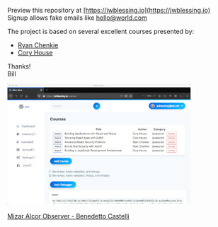 Preview this repository at [https://jwblessing.io](https://jwblessing.io)<br/>
Signup allows fake emails like hello@world.com
<br/>

The project is based on several excellent courses presented by:

- [Ryan Chenkie](https://github.com/chenkie)
- [Cory House](https://github.com/coryhouse)

Thanks!
<br />
Bill
<br />

![Alt text](docs/courses-page.jpg)
<br />
<br />
[Mizar Alcor Observer - Benedetto Castelli](https://en.wikipedia.org/wiki/Benedetto_Castelli)




